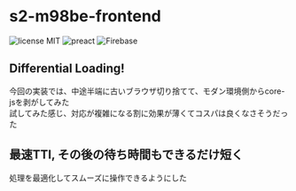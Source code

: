 # s2-m98be-frontend
![license MIT](https://img.shields.io/badge/license-MIT-green.svg?style=flat-square) ![preact](https://img.shields.io/badge/Front--end-preact-673ab8.svg?style=flat-square) ![Firebase](https://img.shields.io/badge/Server-Cloud%20Functions%20%2F%20Storage%20for%20Firebase-f57c00.svg?style=flat-square)

## Differential Loading!  
今回の実装では、中途半端に古いブラウザ切り捨てて、モダン環境側からcore-jsを剥がしてみた  
試してみた感じ、対応が複雑になる割に効果が薄くてコスパは良くなさそうだった  

## 最速TTI, その後の待ち時間もできるだけ短く
処理を最適化してスムーズに操作できるようにした
